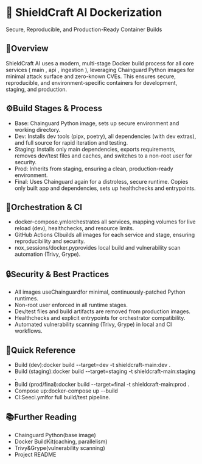 # 🐳 ShieldCraft AI Dockerization

Secure, Reproducible, and Production-Ready Container Builds

## 🔎Overview

ShieldCraft AI uses a modern, multi-stage Docker build process for all core services ( main , api , ingestion ), leveraging Chainguard Python images for minimal attack surface and zero-known CVEs. This ensures secure, reproducible, and environment-specific containers for development, staging, and production.

## ⚙️Build Stages & Process

* Base: Chainguard Python image, sets up secure environment and working directory.
* Dev: Installs dev tools (pipx, poetry), all dependencies (with dev extras), and full source for rapid iteration and testing.
* Staging: Installs only main dependencies, exports requirements, removes dev/test files and caches, and switches to a non-root user for security.
* Prod: Inherits from staging, ensuring a clean, production-ready environment.
* Final: Uses Chainguard again for a distroless, secure runtime. Copies only built app and dependencies, sets up healthchecks and entrypoints.

## 🧩Orchestration & CI

* docker-compose.ymlorchestrates all services, mapping volumes for live reload (dev), healthchecks, and resource limits.
* GitHub Actions CIbuilds all images for each service and stage, ensuring reproducibility and security.
* nox_sessions/docker.pyprovides local build and vulnerability scan automation (Trivy, Grype).

## 🔒Security & Best Practices

* All images useChainguardfor minimal, continuously-patched Python runtimes.
* Non-root user enforced in all runtime stages.
* Dev/test files and build artifacts are removed from production images.
* Healthchecks and explicit entrypoints for orchestrator compatibility.
* Automated vulnerability scanning (Trivy, Grype) in local and CI workflows.

## 🚀Quick Reference

* Build (dev):docker build --target=dev -t shieldcraft-main:dev .
* Build (staging):docker build --target=staging -t shieldcraft-main:staging .
* Build (prod/final):docker build --target=final -t shieldcraft-main:prod .
* Compose up:docker-compose up --build
* CI:Seeci.ymlfor full build/test pipeline.

## 📚Further Reading

* Chainguard Python(base image)
* Docker BuildKit(caching, parallelism)
* Trivy&Grype(vulnerability scanning)
* Project README

<!-- Unhandled tags: b, em, li -->
